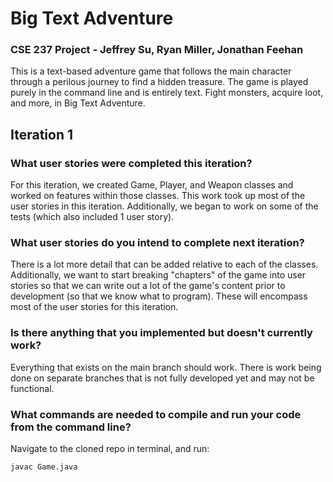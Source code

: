 # Big Text Adventure
### CSE 237 Project - Jeffrey Su, Ryan Miller, Jonathan Feehan

This is a text-based adventure game that follows the main character through a perilous journey to find a hidden treasure. The game is played purely in the command line and is entirely text. Fight monsters, acquire loot, and more, in Big Text Adventure.

## Iteration 1
### What user stories were completed this iteration?
For this iteration, we created Game, Player, and Weapon classes and worked on features within those classes. This work took up most of the user stories in this iteration. Additionally, we began to work on some of the tests (which also included 1 user story).
### What user stories do you intend to complete next iteration?
There is a lot more detail that can be added relative to each of the classes. Additionally, we want to start breaking "chapters" of the game into user stories so that we can write out a lot of the game's content prior to development (so that we know what to program). These will encompass most of the user stories for this iteration.
### Is there anything that you implemented but doesn't currently work?
Everything that exists on the main branch should work. There is work being done on separate branches that is not fully developed yet and may not be functional.
### What commands are needed to compile and run your code from the command line?
Navigate to the cloned repo in terminal, and run:
```
javac Game.java
```

